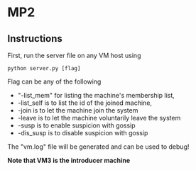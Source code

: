 # MP2

## Instructions

First, run the server file on any VM host using

```
python server.py [flag]
```

Flag can be any of the following

- "-list_mem" for listing the machine's membership list,
- -list_self is to list the id of the joined machine,
- -join is to let the machine join the system
- -leave is to let the machine voluntarily leave the system
- -susp is to enable suspicion with gossip
- -dis_susp is to disable suspicion with gossip

The "vm.log" file will be generated and can be used to debug!

**Note that VM3 is the introducer machine**
